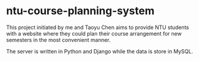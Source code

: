 # ntu-course-planning-system
This project initiated by me and Taoyu Chen aims to provide NTU students with a website where they could plan their course arrangement for new semesters in the most convenient manner.

The server is written in Python and Django while the data is store in MySQL.
